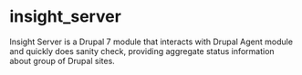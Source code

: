 # insight_server
Insight Server is a Drupal 7 module that interacts with Drupal Agent module and quickly does sanity check, providing aggregate status information about group of Drupal sites.
